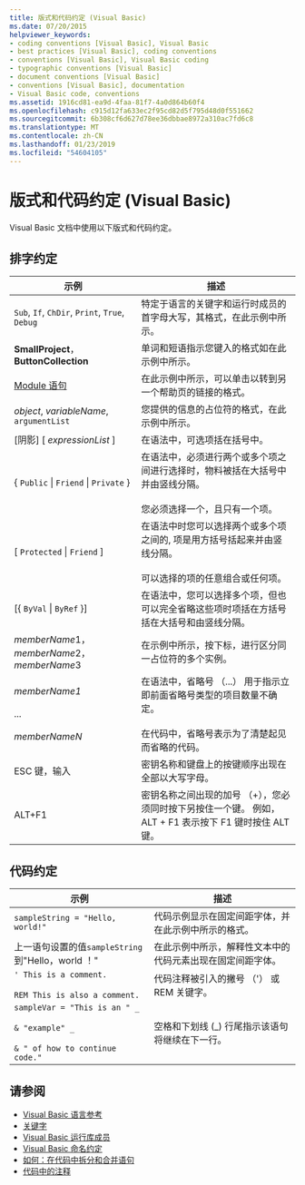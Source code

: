 ```yaml
---
title: 版式和代码约定 (Visual Basic)
ms.date: 07/20/2015
helpviewer_keywords:
- coding conventions [Visual Basic], Visual Basic
- best practices [Visual Basic], coding conventions
- conventions [Visual Basic], Visual Basic coding
- typographic conventions [Visual Basic]
- document conventions [Visual Basic]
- conventions [Visual Basic], documentation
- Visual Basic code, conventions
ms.assetid: 1916cd81-ea9d-4faa-81f7-4a0d864b60f4
ms.openlocfilehash: c915d12fa633ec2f95cd82d5f795d48d0f551662
ms.sourcegitcommit: 6b308cf6d627d78ee36dbbae8972a310ac7fd6c8
ms.translationtype: MT
ms.contentlocale: zh-CN
ms.lasthandoff: 01/23/2019
ms.locfileid: "54604105"
---
```

# <a name="typographic-and-code-conventions-visual-basic"></a>版式和代码约定 (Visual Basic)
Visual Basic 文档中使用以下版式和代码约定。  
  
## <a name="typographic-conventions"></a>排字约定  
  
|示例|描述|  
|-------------|-----------------|  
|`Sub`, `If`, `ChDir`, `Print`, `True`, `Debug`|特定于语言的关键字和运行时成员的首字母大写，其格式，在此示例中所示。|  
|**SmallProject**， **ButtonCollection**|单词和短语指示您键入的格式如在此示例中所示。|  
|[Module 语句](../../visual-basic/language-reference/statements/module-statement.md)|在此示例中所示，可以单击以转到另一个帮助页的链接的格式。|  
|*object*, *variableName*, `argumentList`|您提供的信息的占位符的格式，在此示例中所示。|  
|[阴影] [ *expressionList* ]|在语法中，可选项括在括号中。|  
|{ `Public` &#124; `Friend` &#124; `Private` }|在语法中，必须进行两个或多个项之间进行选择时，物料被括在大括号中并由竖线分隔。<br /><br /> 您必须选择一个，且只有一个项。|  
|[ `Protected` &#124; `Friend` ]|在语法中时您可以选择两个或多个项之间的, 项是用方括号括起来并由竖线分隔。<br /><br /> 可以选择的项的任意组合或任何项。|  
|[{ `ByVal` &#124; `ByRef` }]|在语法中，您可以选择多个项，但也可以完全省略这些项时项括在方括号括在大括号和由竖线分隔。|  
|*memberName*1， *memberName*2， *memberName*3|在示例中所示，按下标，进行区分同一占位符的多个实例。|  
|*memberName1*<br /><br /> ...<br /><br /> *memberNameN*|在语法中，省略号 （...） 用于指示立即前面省略号类型的项目数量不确定。<br /><br /> 在代码中，省略号表示为了清楚起见而省略的代码。|  
|ESC 键，输入|密钥名称和键盘上的按键顺序出现在全部以大写字母。|  
|ALT+F1|密钥名称之间出现的加号 （+），您必须同时按下另按住一个键。 例如，ALT + F1 表示按下 F1 键时按住 ALT 键。|  
  
## <a name="code-conventions"></a>代码约定  
  
|示例|描述|  
|-------------|-----------------|  
|`sampleString = "Hello, world!"`|代码示例显示在固定间距字体，并在此示例中所示的格式。|  
|上一语句设置的值`sampleString`到"Hello，world ！"|在此示例中所示，解释性文本中的代码元素出现在固定间距字体。|  
|`' This is a comment.`<br /><br /> `REM This is also a comment.`|代码注释被引入的撇号 （'） 或 REM 关键字。|  
|`sampleVar = "This is an " _`<br /><br /> `& "example" _`<br /><br /> `& " of how to continue code."`|空格和下划线 (_) 行尾指示该语句将继续在下一行。|  
  
## <a name="see-also"></a>请参阅
- [Visual Basic 语言参考](../../visual-basic/language-reference/index.md)
- [关键字](../../visual-basic/language-reference/keywords/index.md)
- [Visual Basic 运行库成员](../../visual-basic/language-reference/runtime-library-members.md)
- [Visual Basic 命名约定](../../visual-basic/programming-guide/program-structure/naming-conventions.md)
- [如何：在代码中拆分和合并语句](../../visual-basic/programming-guide/program-structure/how-to-break-and-combine-statements-in-code.md)
- [代码中的注释](../../visual-basic/programming-guide/program-structure/comments-in-code.md)
